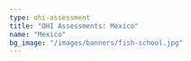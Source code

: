 ```yaml
---
type: ohi-assessment
title: "OHI Assessments: Mexico"
name: "Mexico"
bg_image: "/images/banners/fish-school.jpg"
---
```

